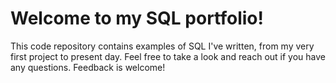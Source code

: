 # Welcome to my SQL portfolio!

This code repository contains examples of SQL I've written, from my very first project to present day. Feel free to take a look and reach out if you have any questions. Feedback is welcome!
